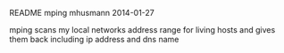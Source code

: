 README mping            mhusmann 2014-01-27

mping scans my local networks address range for living hosts
and gives them back including ip address and dns name
